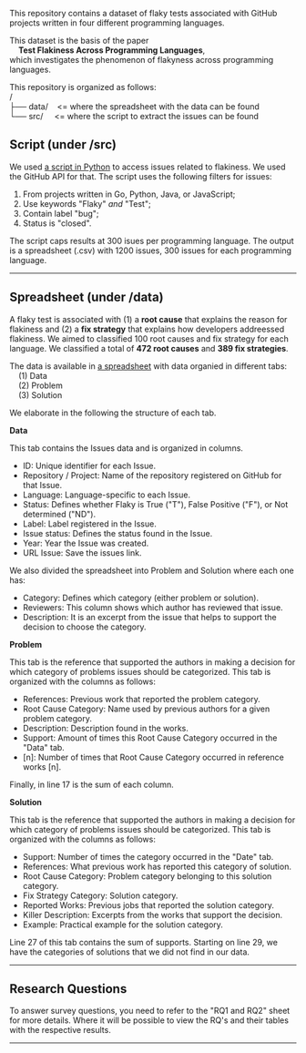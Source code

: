 This repository contains a dataset of flaky tests associated with GitHub projects written in four different programming languages.

This dataset is the basis of the paper<br> 
&nbsp;&nbsp;&nbsp;&nbsp;**Test Flakiness Across Programming Languages**,<br>
which investigates the phenomenon of flakyness across programming languages.

This repository is organized as follows:<br>
/<br>
├── data/&nbsp;&nbsp;&nbsp;&nbsp;<= where the spreadsheet with the data can be found<br>
└── src/&nbsp;&nbsp;&nbsp;&nbsp;&nbsp;<= where the script to extract the issues can be found<br>

## Script (under /src)

We used [a script in Python](https://github.com/Test-Flaky/Flakiness/blob/main/src/Script-flakiness.py) to access issues related to flakiness. We used the GitHub API for that. The script uses the following filters for issues:

1. From projects written in Go, Python, Java, or JavaScript;
2. Use keywords "Flaky" *and* "Test";
3. Contain label "bug";
4. Status is "closed".

The script caps results at 300 isues per programming language. The output is a spreadsheet (.csv) with 1200 issues, 300 issues for each programming language.

-------------------------------------------------------------------------------------------------------------------------------------------------------

## Spreadsheet (under /data)

<!---
This dataset is categorized into causes and the Flaky test solution is stored [here](https://github.com/Test-Flaky/OOPSLA21/tree/main/data).
These Root Cause involved a total of 325 open source GitHub projects written primarily in four programming languages: Go, Java, JavaScript and Python.
--->

<!---
The anonymous dataset contains 1.200 issues which were extracted from projects stored on GitHub through the Script.
--->

A flaky test is associated with (1) a **root cause** that explains the reason for flakiness and (2) a **fix strategy** that explains how developers addreessed flakiness. We aimed to classified 100 root causes and fix strategy for each language. We classified a total of **472 root causes** and **389 fix strategies**.

The data is available in [a spreadsheet](https://github.com/Test-Flaky/OOPSLA21/blob/main/data/DataBase_GitHub.xlsx) with data organied in different tabs:<br>
&nbsp;&nbsp;&nbsp;&nbsp;(1) Data<br>
&nbsp;&nbsp;&nbsp;&nbsp;(2) Problem<br>
&nbsp;&nbsp;&nbsp;&nbsp;(3) Solution<br>
  
We elaborate in the following the structure of each tab.

**Data**

This tab contains the Issues data and is organized in columns.

* ID: Unique identifier for each Issue.
* Repository / Project: Name of the repository registered on GitHub for that Issue.
* Language: Language-specific to each Issue.
* Status: Defines whether Flaky is True ("T"), False Positive ("F"), or Not determined ("ND").
* Label: Label registered in the Issue.
* Issue status: Defines the status found in the Issue.
* Year: Year the Issue was created.
* URL Issue: Save the issues link.

We also divided the spreadsheet into Problem and Solution where each one has:
* Category: Defines which category (either problem or solution).
* Reviewers: This column shows which author has reviewed that issue.
* Description: It is an excerpt from the issue that helps to support the decision to choose the category.

**Problem**

This tab is the reference that supported the authors in making a decision for which category of problems issues should be categorized.
This tab is organized with the columns as follows:
* References: Previous work that reported the problem category.
* Root Cause Category: Name used by previous authors for a given problem category.
* Description: Description found in the works.
* Support: Amount of times this Root Cause Category occurred in the "Data" tab.
* [n]: Number of times that Root Cause Category occurred in reference works [n].

Finally, in line 17 is the sum of each column.

**Solution**

This tab is the reference that supported the authors in making a decision for which category of problems issues should be categorized.
This tab is organized with the columns as follows:

* Support: Number of times the category occurred in the "Date" tab.
* References: What previous work has reported this category of solution.
* Root Cause Category: Problem category belonging to this solution category.
* Fix Strategy Category: Solution category.
* Reported Works: Previous jobs that reported the solution category.
* Killer Description: Excerpts from the works that support the decision.
* Example: Practical example for the solution category.

Line 27 of this tab contains the sum of supports.
Starting on line 29, we have the categories of solutions that we did not find in our data.

-------------------------------------------------------------------------------------------------------------------------------------------------------
## Research Questions

To answer survey questions, you need to refer to the "RQ1 and RQ2" sheet for more details. Where it will be possible to view the RQ's and their tables with the respective results.

-------------------------------------------------------------------------------------------------------------------------------------------------------
